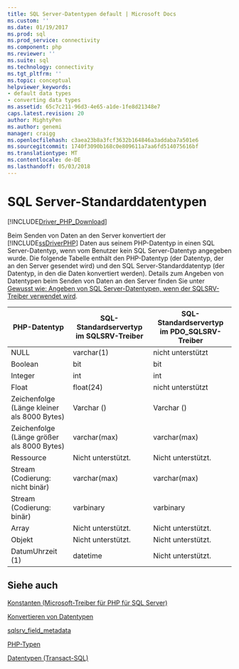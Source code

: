 ```yaml
---
title: SQL Server-Datentypen default | Microsoft Docs
ms.custom: ''
ms.date: 01/19/2017
ms.prod: sql
ms.prod_service: connectivity
ms.component: php
ms.reviewer: ''
ms.suite: sql
ms.technology: connectivity
ms.tgt_pltfrm: ''
ms.topic: conceptual
helpviewer_keywords:
- default data types
- converting data types
ms.assetid: 65c7c211-96d3-4e65-a1de-1fe8d21348e7
caps.latest.revision: 20
author: MightyPen
ms.author: genemi
manager: craigg
ms.openlocfilehash: c3aea23b8a3fcf3632b164846a3addaba7a501e6
ms.sourcegitcommit: 1740f3090b168c0e809611a7aa6fd514075616bf
ms.translationtype: MT
ms.contentlocale: de-DE
ms.lasthandoff: 05/03/2018
---
```

# <a name="default-sql-server-data-types"></a>SQL Server-Standarddatentypen
[!INCLUDE[Driver_PHP_Download](../../includes/driver_php_download.md)]

Beim Senden von Daten an den Server konvertiert der [!INCLUDE[ssDriverPHP](../../includes/ssdriverphp_md.md)] Daten aus seinem PHP-Datentyp in einen SQL Server-Datentyp, wenn vom Benutzer kein SQL Server-Datentyp angegeben wurde. Die folgende Tabelle enthält den PHP-Datentyp (der Datentyp, der an den Server gesendet wird) und den SQL Server-Standarddatentyp (der Datentyp, in den die Daten konvertiert werden). Details zum Angeben von Datentypen beim Senden von Daten an den Server finden Sie unter [Gewusst wie: Angeben von SQL Server-Datentypen, wenn der SQLSRV-Treiber verwendet wird](../../connect/php/how-to-specify-sql-server-data-types-when-using-the-sqlsrv-driver.md).  
  
|PHP-Datentyp|SQL-Standardservertyp im SQLSRV-Treiber|SQL-Standardservertyp im PDO_SQLSRV-Treiber|  
|-----------------|------------------------------------------------|-----------------------------------------------------|  
|NULL|varchar(1)|nicht unterstützt|  
|Boolean|bit|bit|  
|Integer|int|int|  
|Float|float(24)|nicht unterstützt|  
|Zeichenfolge (Länge kleiner als 8000 Bytes)|Varchar (<string length>)|Varchar (<string length>)|  
|Zeichenfolge (Länge größer als 8000 Bytes)|varchar(max)|varchar(max)|  
|Ressource|Nicht unterstützt.|Nicht unterstützt.|  
|Stream (Codierung: nicht binär)|varchar(max)|varchar(max)|  
|Stream (Codierung: binär)|varbinary|varbinary|  
|Array|Nicht unterstützt.|Nicht unterstützt.|  
|Objekt|Nicht unterstützt.|Nicht unterstützt.|  
|DatumUhrzeit (1)|datetime|Nicht unterstützt.|  
  
## <a name="see-also"></a>Siehe auch  
[Konstanten &#40;Microsoft-Treiber für PHP für SQL Server&#41;](../../connect/php/constants-microsoft-drivers-for-php-for-sql-server.md)

[Konvertieren von Datentypen](../../connect/php/converting-data-types.md)

[sqlsrv_field_metadata](../../connect/php/sqlsrv-field-metadata.md)

[PHP-Typen](http://php.net/manual/language.types.php)

[Datentypen (Transact-SQL)](https://docs.microsoft.com/en-us/sql/t-sql/data-types/data-types-transact-sql)  
  
